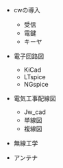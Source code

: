 - cwの導入
  - 受信
  - 電鍵
  - キーヤ
   
- 電子回路図
  - KiCad
  - LTspice
  - NGspice

- 電気工事配線図
  - Jw_cad
  - 単線図
  - 複線図

- 無線工学

- アンテナ

